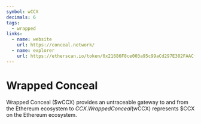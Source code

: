 ```yaml
---
symbol: wCCX
decimals: 6
tags:
  - wrapped
links:
  - name: website
    url: https://conceal.network/
  - name: explorer
    url: https://etherscan.io/token/0x21686F8ce003a95c99aCd297E302FAACf742F7d4
---
```


# Wrapped Conceal

Wrapped Conceal ($wCCX) provides an untraceable gateway to and from the Ethereum ecosystem to $CCX. Wrapped Conceal ($wCCX) represents $CCX on the Ethereum ecosystem.
